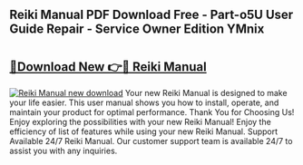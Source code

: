 ## Reiki Manual PDF Download Free - Part-o5U User Guide Repair - Service Owner Edition YMnix

# <h2><a href="http://cf15481.oget.top/?id=Reiki+Manual">🔗Download New 👉🔴 Reiki Manual</a></h2>

[![Reiki Manual new download](https://i.imgur.com/5g1atiW.png)](http://cf15481.oget.top/?id=Reiki+Manual)
Your new Reiki Manual is designed to make your life easier. This user manual shows you how to install, operate, and maintain your product for optimal performance. Thank You for Choosing Us! Enjoy exploring the possibilities with your new Reiki Manual! Enjoy the efficiency of list of features while using your new Reiki Manual. Support Available 24/7 Reiki Manual. Our customer support team is available 24/7 to assist you with any inquiries.
